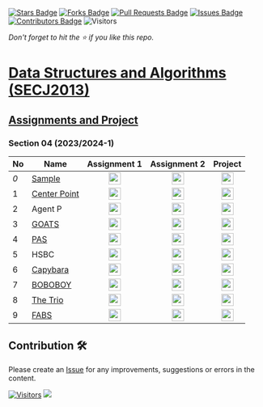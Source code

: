 [![Stars Badge](https://img.shields.io/github/stars/jjn7702/SECJ2013-DSA)](https://github.com/jjn7702/SECJ2013-DSA/stargazers)
[![Forks Badge](https://img.shields.io/github/forks/jjn7702/SECJ2013-DSA)](https://github.com/jjn7702/SECJ2013-DSA/network/members)
[![Pull Requests Badge](https://img.shields.io/github/issues-pr/jjn7702/SECJ2013-DSA)](https://github.com/jjn7702/SECJ2013-DSA/pulls)
[![Issues Badge](https://img.shields.io/github/issues/jjn7702/SECJ2013-DSA)](https://github.com/jjn7702/SECJ2013-DSA/issues)
[![Contributors Badge](https://img.shields.io/github/contributors/jjn7702/SECJ2013-DSA?color=2b9348)](https://github.com/jjn7702/SECJ2013-DSA/graphs/contributors)
![Visitors](https://api.visitorbadge.io/api/visitors?path=https%3A%2F%2Fgithub.com%2Fjjn7702%2FSECJ2013-DSA&labelColor=%23d9e3f0&countColor=%23697689&style=flat)

_Don't forget to hit the :star: if you like this repo._

# [Data Structures and Algorithms (SECJ2013)](/.)

## [Assignments and Project](/Submission)

### Section 04 (2023/2024-1)

| No | Name | Assignment 1 | Assignment 2 | Project |
| --- | --- | :---: | :---: | :---: |
| _0_ |[Sample](../sec04/sample/ass1/readme.md) | <a href="../sec04/sample/ass1/readme.md" ><img src="/./images/clipboard.png" width="24px" height="24px" ></a> | <a href="../sec04/sample/ass1/readme.md" ><img src="/./images/inventory.png" width="24px" height="24px" ></a> | <a href="../sec04/sample/ass1/readme.md" ><img src="/./images/project-management.png" width="24px" height="24px" ></a> |
| 1 | [Center Point](../sec04/center%20point/readme.md) | <a href="../sec04/center%20point/Assignment%201" ><img src="/./images/clipboard.png" width="24px" height="24px" ></a> | <a href="Center Point" ><img src="/./images/inventory.png" width="24px" height="24px" ></a> | <a href="Center Point" ><img src="/./images/project-management.png" width="24px" height="24px" ></a> |
| 2 | Agent P | <a href="Agent P" ><img src="/./images/clipboard.png" width="24px" height="24px" ></a> | <a href="Agent P" ><img src="/./images/inventory.png" width="24px" height="24px" ></a> | <a href="Agent P" ><img src="/./images/project-management.png" width="24px" height="24px" ></a> |
| 3 | [GOATS](../Submission/sec04/GOATS/readme.md) | <a href="https://github.com/jjn7702/SECJ2013-DSA/tree/main/Submission/sec04/GOATS/Assignment1/" ><img src="../images/clipboard.png" width="24px" height="24px" ></a> | <a href="https://github.com/jjn7702/SECJ2013-DSA/tree/main/Submission/sec04/GOATS/Assignment2/" ><img src="../images/inventory.png" width="24px" height="24px" ></a> | <a href="https://github.com/jjn7702/SECJ2013-DSA/tree/main/Submission/sec04/GOATS/Project/" ><img src="../images/project-management.png" width="24px" height="24px" ></a> |
| 4 | [PAS](../Submission/sec04/PAS) | <a href="https://github.com/jjn7702/SECJ2013-DSA/tree/main/Submission/sec04/PAS/Assignment1" ><img src="../images/clipboard.png" width="24px" height="24px" ></a> | <a href="https://github.com/jjn7702/SECJ2013-DSA/tree/main/Submission/sec04/PAS/Assignment2" ><img src="../images/inventory.png" width="24px" height="24px" ></a> | <a href="PAS" ><img src="../images/project-management.png" width="24px" height="24px" ></a> |
| 5 | HSBC | <a href="HSBC" ><img src="../images/clipboard.png" width="24px" height="24px" ></a> | <a href="HSBC" ><img src="../images/inventory.png" width="24px" height="24px" ></a> | <a href="HSBC" ><img src="../images/project-management.png" width="24px" height="24px" ></a> |
| 6 | [Capybara](https://github.com/jjn7702/SECJ2013-DSA/tree/main/Submission/sec04/capybara/Assignment%201/readme.md) | <a href="https://github.com/jjn7702/SECJ2013-DSA/tree/main/Submission/sec04/capybara/Assignment%201/" ><img src="../images/clipboard.png" width="24px" height="24px" ></a> | <a href="https://github.com/jjn7702/SECJ2013-DSA/tree/main/Submission/sec04/capybara/Assignment%202/" ><img src="../images/inventory.png" width="24px" height="24px" ></a> | <a href="https://github.com/jjn7702/SECJ2013-DSA/tree/main/Submission/sec04/capybara/Project/" ><img src="../images/project-management.png" width="24px" height="24px" ></a> |
| 7 | [BOBOBOY](https://github.com/jjn7702/SECJ2013-DSA/blob/main/Submission/sec04/Boboboy/readme.md) | <a href="https://github.com/jjn7702/SECJ2013-DSA/blob/main/Submission/sec04/Boboboy/Assignment%201/readme.md" ><img src="../images/clipboard.png" width="24px" height="24px" ></a> | <a href="https://github.com/jjn7702/SECJ2013-DSA/blob/main/Submission/sec04/Boboboy/Assignment%202/readme.md" ><img src="../images/inventory.png" width="24px" height="24px" ></a> | <a href="https://github.com/jjn7702/SECJ2013-DSA/blob/main/Submission/sec04/Boboboy/Project/readme.md" ><img src="../images/project-management.png" width="24px" height="24px" ></a> |
| 8 | [The Trio](https://github.com/jjn7702/SECJ2013-DSA/blob/main/Submission/sec04/The%20Trio/readme.md) | <a href="The Trio" ><img src="../images/clipboard.png" width="24px" height="24px" ></a> | <a href="group1" ><img src="../images/inventory.png" width="24px" height="24px" ></a> | <a href="group1" ><img src="../images/project-management.png" width="24px" height="24px" ></a> |
| 9 | [FABS](../Submission/sec04/FABS/readme.md) | <a href="../Submission/sec04/FABS/Ass1" ><img src="../images/clipboard.png" width="24px" height="24px" ></a> | <a href="../Submission/sec04/FABS/Ass2" ><img src="../images/inventory.png" width="24px" height="24px" ></a> | <a href="../Submission/sec04/FABS/Project" ><img src="../images/project-management.png" width="24px" height="24px" ></a> |

## Contribution 🛠️
Please create an [Issue](https://github.com/jjn7702/SECJ2013-DSA/issues) for any improvements, suggestions or errors in the content.

[![Visitors](https://api.visitorbadge.io/api/visitors?path=https%3A%2F%2Fgithub.com%2Fjjn7702&labelColor=%23697689&countColor=%23555555&style=plastic)](https://visitorbadge.io/status?path=https%3A%2F%2Fgithub.com%2Fjjn7702)
![](https://hit.yhype.me/github/profile?user_id=81284918)

